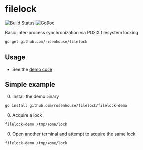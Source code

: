 # filelock

[![Build Status](https://api.travis-ci.org/rosenhouse/filelock.png?branch=master)](http://travis-ci.org/rosenhouse/filelock) [![GoDoc](https://godoc.org/github.com/rosenhouse/filelock?status.png)](https://godoc.org/github.com/rosenhouse/filelock)

Basic inter-process synchronization via POSIX filesystem locking

```bash
go get github.com/rosenhouse/filelock
```

## Usage
- See the [demo code](filelock-demo/main.go)

## Simple example

0. Install the demo binary

  ```bash
  go install github.com/rosenhouse/filelock/filelock-demo
  ```

0. Acquire a lock

  ```bash
  filelock-demo /tmp/some/lock
  ```

0. Open another terminal and attempt to acquire the same lock

  ```bash
  filelock-demo /tmp/some/lock
  ```
